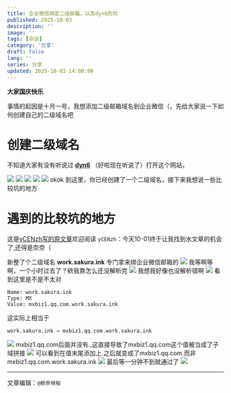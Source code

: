 ```yaml
---
title: 企业微信绑定二级邮箱，以及dyn6的坑
published: 2025-10-03
description: ''
image: ''
tags: [杂谈]
category: '分享'
draft: false 
lang: ''
series: 分享
updated: 2025-10-03 14:00:00
---
```

**大家国庆快乐**

事情的起因是十月一号，我想添加二级邮箱域名到企业微信（，先给大家说一下如何创建自己的二级域名吧

# 创建二级域名
不知道大家有没有听说过 [**dyn6**](https://dynv6.com/) （好啦现在听说了）打开这个网站，

<img src="https://img.sakura.ink/file/AgACAgUAAyEGAASIHQfFAANzaN9yAAHC1gJuZKK57prp7fyzmYd2AAISDGsbr374VmxdqWet3CmAAQADAgADdwADNgQ.png">
<img src="https://img.sakura.ink/file/AgACAgUAAyEGAASIHQfFAANyaN9yAAEK0mYEYZSgHvI3zrZP_US0AAIRDGsbr374VokNwelh5w5IAQADAgADdwADNgQ.png">
<img src="https://img.sakura.ink/file/AgACAgUAAyEGAASIHQfFAAN0aN9yAAHnfUPSmkCo243z9XagqkVdAAITDGsbr374VgELLsM3Q45uAQADAgADdwADNgQ.png">
<img src="https://img.sakura.ink/file/AgACAgUAAyEGAASIHQfFAAN1aN9yAwoxKomXDc6b2wAB4D8l-LAuAAIUDGsbr374ViYSbCBFUzQZAQADAgADdwADNgQ.png">
<img src="https://img.sakura.ink/file/AgACAgUAAyEGAASIHQfFAAN2aN9yA6WHZjGAAW5GMju1_zxZCocAAhUMaxuvfvhWb_AxTOnYpVoBAAMCAAN3AAM2BA.png">
okok 到这里，你已经创建了一个二级域名，接下来我想说一些比较坑的地方

# 遇到的比较坑的地方
这是[yCENzh写的原文章](https://fuwari.oh1.top/posts/essay/wxmx-d6/)欢迎阅读
`yCENzh`：今天10-01终于让我找到水文章的机会了,还得是奈奈（

新整了个二级域名 **work.sakura.ink** 专门拿来绑企业微信邮箱的
<img src="https://fuwari.oh1.top/_astro/wxmx-d6_1.BPQ0hBLm_Z29hmpa.webp">
我等啊等啊，一个小时过去了？欸我靠怎么还没解析完
<img src="https://fuwari.oh1.top/_astro/wxmx-d6_2.CfJQthgS_Z1Air6i.webp">
我想我好像也没解析错啊
<img src="https://fuwari.oh1.top/_astro/wxmx-d6_3.BhaieqIC_2q4uKR.webp">
看到这里是不是不太对
```
Name: work.sakura.ink
Type: MX
Value: mxbiz1.qq.com.work.sakura.ink
```
这实际上相当于
```
work.sakura.ink → mxbiz1.qq.com.work.sakura.ink
```
<img src="https://fuwari.oh1.top/_astro/wxmx-d6_4.DM26X1cn_Z1Ut1ys.webp">
mxbiz1.qq.com后面并没有.,这直接导致了mxbiz1.qq.com这个值被当成了子域拼接
<img src="https://fuwari.oh1.top/_astro/wxmx-d6_5.6dE-lC_W_ZoJ4lM.webp">
可以看到在值末尾添加上.之后就变成了mxbiz1.qq.com.而非mxbiz1.qq.com.work.sakura.ink
<img src="https://fuwari.oh1.top/_astro/wxmx-d6_6.B4iAVYMI_Z2o73P.webp">
最后等一分钟不到就通过了
<img src="https://fuwari.oh1.top/_astro/wxmx-d6_7.UK4OWOje_C5qjh.webp">

---

文章编辑：`@鈴奈咲桜`
